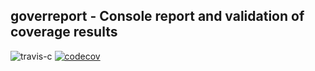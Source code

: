 ## goverreport - Console report and validation of coverage results 

![travis-c](https://travis-ci.org/mcubik/goverreport.svg?branch=master)
[![codecov](https://codecov.io/gh/mcubik/goverreport/branch/master/graph/badge.svg)](https://codecov.io/gh/mcubik/goverreport)


